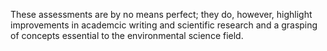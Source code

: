 These assessments are by no means perfect; they do, however, highlight improvements in academcic writing and scientific research and a grasping of concepts essential to the environmental science field.
